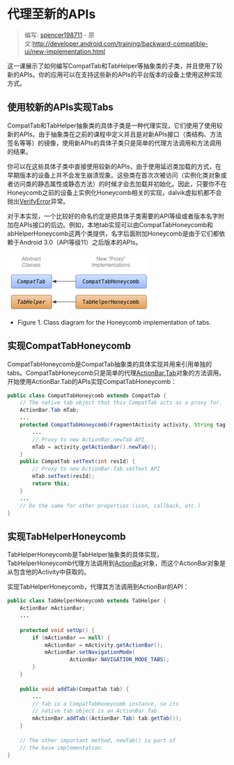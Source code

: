 # 代理至新的APIs

> 编写: [spencer198711](https://github.com/spencer198711) - 原文:<http://developer.android.com/training/backward-compatible-ui/new-implementation.html>

这一课展示了如何编写CompatTab和TabHelper等抽象类的子类，并且使用了较新的APIs。你的应用可以在支持这些新的APIs的平台版本的设备上使用这种实现方式。

## 使用较新的APIs实现Tabs

CompatTab和TabHelper抽象类的具体子类是一种代理实现，它们使用了使用较新的APIs。由于抽象类在之前的课程中定义并且是对新APIs接口（类结构、方法签名等等）的镜像，使用新APIs的具体子类只是简单的代理方法调用和方法调用的结果。

你可以在这些具体子类中直接使用较新的APIs，由于使用延迟类加载的方式，在早期版本的设备上并不会发生崩溃现象。这些类在首次次被访问（实例化类对象或者访问类的静态属性或静态方法）的时候才会去加载并初始化。因此，只要你不在Honeycomb之前的设备上实例化Honeycomb相关的实现，dalvik虚拟机都不会抛出[VerifyError](http://developer.android.com/reference/java/lang/VerifyError.html)异常。

对于本实现，一个比较好的命名约定是把具体子类需要的API等级或者版本名字附加在APIs接口的后边。例如，本地tab实现可以由CompatTabHoneycomb和abHelperHoneycomb这两个类提供，名字后面附加Honeycomb是由于它们都依赖于Android 3.0（API等级11）之后版本的APIs。

![backward-compatible-ui-classes-honeycomb](backward-compatible-ui-classes-honeycomb.png)

* Figure 1. Class diagram for the Honeycomb implementation of tabs.

## 实现CompatTabHoneycomb

CompatTabHoneycomb是CompatTab抽象类的具体实现并用来引用单独的tabs。CompatTabHoneycomb只是简单的代理[ActionBar.Tab](http://developer.android.com/reference/android/app/ActionBar.Tab.html)对象的方法调用。
开始使用ActionBar.Tab的APIs实现CompatTabHoneycomb：

```java
public class CompatTabHoneycomb extends CompatTab {
    // The native tab object that this CompatTab acts as a proxy for.
    ActionBar.Tab mTab;
    ...
	protected CompatTabHoneycomb(FragmentActivity activity, String tag) {
        ...
        // Proxy to new ActionBar.newTab API
        mTab = activity.getActionBar().newTab();
    }
	public CompatTab setText(int resId) {
        // Proxy to new ActionBar.Tab.setText API
        mTab.setText(resId);
        return this;
    }
	...
    // Do the same for other properties (icon, callback, etc.)
}
```

## 实现TabHelperHoneycomb

TabHelperHoneycomb是TabHelper抽象类的具体实现，TabHelperHoneycomb代理方法调用到[ActionBar](http://developer.android.com/reference/android/app/ActionBar.html)对象，而这个ActionBar对象是从包含他的Activity中获取的。

实现TabHelperHoneycomb，代理其方法调用到ActionBar的API：

```java
public class TabHelperHoneycomb extends TabHelper {
    ActionBar mActionBar;
    ...

    protected void setUp() {
        if (mActionBar == null) {
            mActionBar = mActivity.getActionBar();
            mActionBar.setNavigationMode(
                    ActionBar.NAVIGATION_MODE_TABS);
        }
    }

    public void addTab(CompatTab tab) {
        ...
        // Tab is a CompatTabHoneycomb instance, so its
        // native tab object is an ActionBar.Tab.
        mActionBar.addTab((ActionBar.Tab) tab.getTab());
    }

    // The other important method, newTab() is part of
    // the base implementation.
}
```
